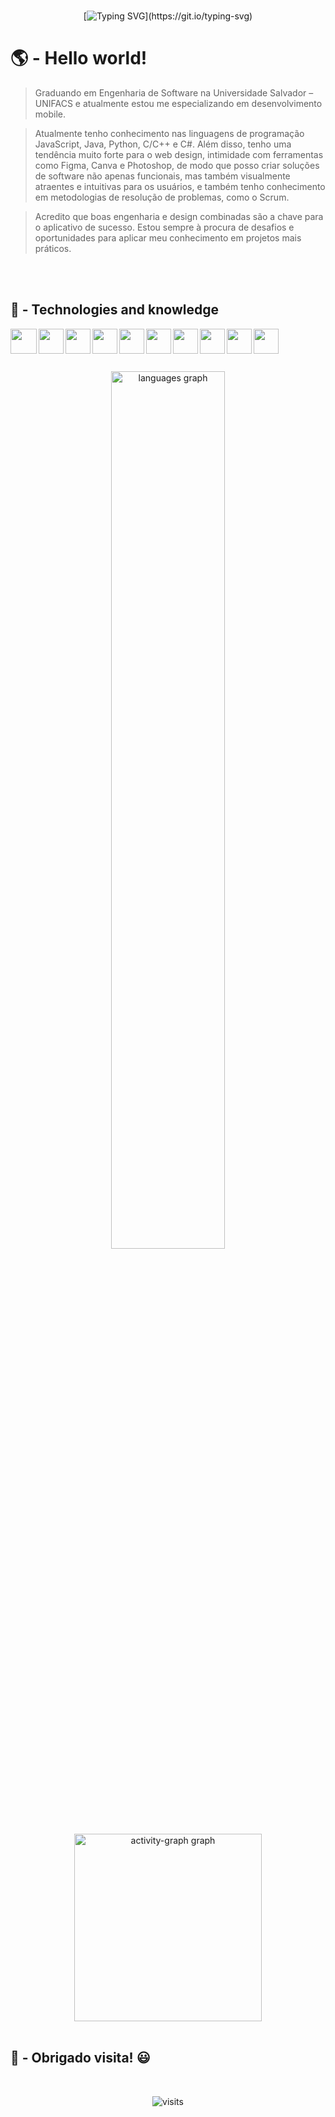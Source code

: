 <br>
<div align="center">
  
[![Typing SVG](https://readme-typing-svg.herokuapp.com?font=Fira+Code&weight=600&size=35&center=true&vCenter=trueduration=2500&pause=700&width=450&height=75&lines=Ol%C3%A1!+%F0%9F%91%8B%F0%9F%98%8E;Me+chamo+Willian!)](https://git.io/typing-svg)
</div>

  <h1>🌎 -  Hello world!</h1>

> Graduando em Engenharia de Software na Universidade Salvador – UNIFACS e atualmente estou me especializando em desenvolvimento mobile. 

>Atualmente tenho conhecimento nas linguagens de programação JavaScript, Java, Python, C/C++ e C#. Além disso, tenho uma tendência muito forte para o web design, intimidade com ferramentas como Figma, Canva e Photoshop, de modo que posso criar soluções de software não apenas funcionais, mas também visualmente atraentes e intuitivas para os usuários, e também tenho conhecimento em metodologias de resolução de problemas, como o Scrum. 

>Acredito que boas engenharia e design combinadas são a chave para o aplicativo de sucesso. Estou sempre à procura de desafios e oportunidades para aplicar meu conhecimento em projetos mais práticos.


<br>
<br>

<h2 align="left"> 
  🧠 - Technologies and knowledge
</h2>

<div align="left"> 

<img align="left" height="40" width="42" src="https://github.com/user-attachments/assets/5a7c6de0-dda6-4b94-b409-c8e01b78ec52">

<img align="left" height="40" width="40" src="https://github.com/user-attachments/assets/7b1b594c-959a-455e-849e-593fe8399383">

<img align="left" height="40" width="40" src="https://github.com/user-attachments/assets/0cbf3a75-3cdf-402f-8d61-51ecca49ee58">

<img align="left" height="40" width="40" src="https://github.com/user-attachments/assets/d6e308e9-69da-40a1-b9b0-0ddce3514ecc">

<img align="left" height="40" width="40" src="https://github.com/user-attachments/assets/eaeef006-2d36-495f-9500-1b46541fdf40">

<img align="left" height="40" width="40" src="https://github.com/carolbarbosa101/carolbarbosa101/assets/44561610/e3520d7c-c3c2-4dff-90e2-86355adc6f7c">

<img align="left" height="40" width="40" src="https://github.com/carolbarbosa101/carolbarbosa101/assets/44561610/2a52f515-32c0-419a-8550-d196743d93dd">

<img align="left" height="40" width="40" src="https://github.com/user-attachments/assets/eada8f8a-627d-4fb5-bb34-a4a45a7631cb">

<img align="left" height="40" width="40" src="https://github.com/user-attachments/assets/1abbae84-df7f-4db5-a878-799050950524">

<img align="left" height="40" width="40" src="https://github.com/user-attachments/assets/68723b98-ca09-4659-94c8-a964991d6c3e">

</div>


<br>
<br>
<br>
<br>

<div align="center">
  <img src="https://github-readme-stats.vercel.app/api/top-langs?username=willradoux&locale=en&hide_title=false&layout=compact&card_width=320&langs_count=5&theme=github_dark&hide_border=false&order=2" width="60%" alt="languages graph"  />
  <img src="https://github-readme-activity-graph.vercel.app/graph?username=willradoux&radius=16&theme=github-dark&area=true&order=5&hide_border=false&hide_title=false" height="300" alt="activity-graph graph"  />
</div>

<br>

<h2 align="left"> 
   👀 - Obrigado visita! 😃
</h2>

<br>
 
<p align="center"><img src="https://visit-counter.vercel.app/counter.png?page=willradoux&s=60&c=36bcf7&bg=00000000&no=2&ff=electrolize&tb=VISITS%3A+&ta=" alt="visits"></p> 
<br>
